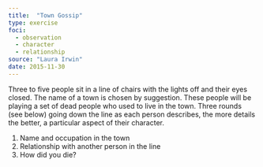 ```yaml
---
title:  "Town Gossip"
type: exercise
foci:
  - observation
  - character
  - relationship
source: "Laura Irwin"
date: 2015-11-30
---
```

Three to five people sit in a line of chairs with the lights off and their eyes closed.
The name of a town is chosen by suggestion.
These people will be playing a set of dead people who used to live in the town.
Three rounds (see below) going down the line as each person describes, the more details the better, a particular aspect of their character.

1. Name and occupation in the town
2. Relationship with another person in the line
3. How did you die?
